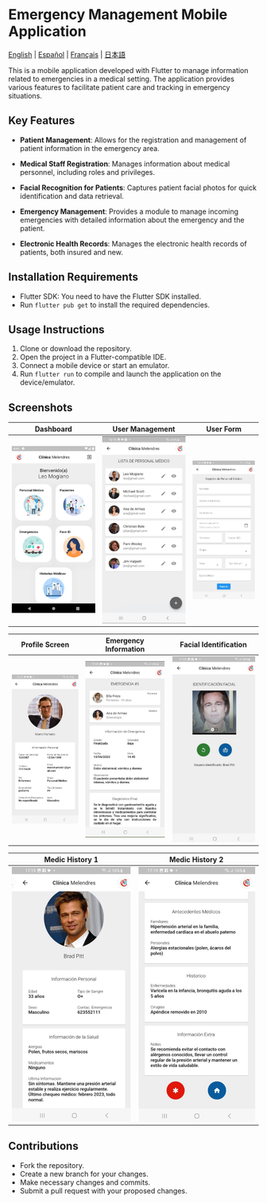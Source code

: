 # Emergency Management Mobile Application

[English](./README.md) | [Español](./README.es.md) | [Français](./README.fr.md) | [日本語](./README.jp.md)

This is a mobile application developed with Flutter to manage information related to emergencies in a medical setting. The application provides various features to facilitate patient care and tracking in emergency situations.

## Key Features

- **Patient Management**: Allows for the registration and management of patient information in the emergency area.

- **Medical Staff Registration**: Manages information about medical personnel, including roles and privileges.

- **Facial Recognition for Patients**: Captures patient facial photos for quick identification and data retrieval.

- **Emergency Management**: Provides a module to manage incoming emergencies with detailed information about the emergency and the patient.

- **Electronic Health Records**: Manages the electronic health records of patients, both insured and new.

## Installation Requirements

- Flutter SDK: You need to have the Flutter SDK installed.
- Run `flutter pub get` to install the required dependencies.

## Usage Instructions

1. Clone or download the repository.
2. Open the project in a Flutter-compatible IDE.
3. Connect a mobile device or start an emulator.
4. Run `flutter run` to compile and launch the application on the device/emulator.

## Screenshots

| **Dashboard** | **User Management** | **User Form** |
|:-------------------:|:--------------------------:|:----------------:|
| ![Dashboard](./screenshots/s1.png) | ![User Management](./screenshots/s2.png) | ![User Form](./screenshots/s3.png) |

| **Profile Screen** | **Emergency Information** | **Facial Identification** |
|:-----------------------:|:---------------------------------:|:--------------------------------------:|
| ![Profile Screen](./screenshots/s4.png) | ![Emergency Information](./screenshots/s5.png) | ![Facial Identification](./screenshots/s6.png) |

| **Medic History 1** | **Medic History 2** |
|:-----------------------:|:-----------------------:|
| ![Medic History 1](./screenshots/s7.png) | ![Medic History 2](./screenshots/s8.png) |

## Contributions

- Fork the repository.
- Create a new branch for your changes.
- Make necessary changes and commits.
- Submit a pull request with your proposed changes.
